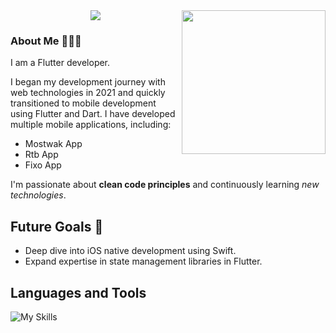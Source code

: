 <img align='right' src="https://media.giphy.com/media/ieyl9zmCjO4b4t6qoY/giphy.gif" width="230">



<div align="center">
  <a href="https://git.io/typing-svg">
    <img src="https://readme-typing-svg.herokuapp.com/?lines=Hello,+There!+👋;This+is+Nourhan....;Nice+to+meet+you!🤍&center=true&size=30">
  </a>
</div>

<h3>About Me 👩🏻‍💻</h3>
I am a Flutter developer.

I began my development journey with web technologies in 2021 and quickly transitioned to mobile development using Flutter and Dart. I have developed multiple mobile applications, including:
- Mostwak App
- Rtb App
- Fixo App

I'm passionate about **clean code principles** and continuously learning *new technologies*.


## Future Goals 🚀
- Deep dive into iOS native development using Swift.
- Expand expertise in state management libraries in Flutter.

<h2>Languages and Tools</h2>

![My Skills](https://skillicons.dev/icons?i=flutter,dart,git,github,)





<!--

![GitHub followers](https://img.shields.io/github/followers/NourhanHamada?style=social)  
![GitHub stars](https://img.shields.io/github/stars/NourhanHamada?style=social)


![GitHub followers](https://img.shields.io/github/followers/NourhanHamada?style=social)
**NourhanHamada/NourhanHamada** is a ✨ _special_ ✨ repository because its `README.md` (this file) appears on your GitHub profile.

Here are some ideas to get you started:

- 🔭 I’m currently working on ...
- 🌱 I’m currently learning ...
- 👯 I’m looking to collaborate on ...
- 🤔 I’m looking for help with ...
- 💬 Ask me about ...
- 📫 How to reach me: ...
- 😄 Pronouns: ...
- ⚡ Fun fact: ...

<p align="justify">I am a Flutter developer 👩🏻‍💻</p>
<p align="justify">I started in 2021 with web development then I shift to Mobile development with Flutter and Dart language</p>
<p align="justify">During this time I learn Swift to develope Ios Applications too</p> 
-->

